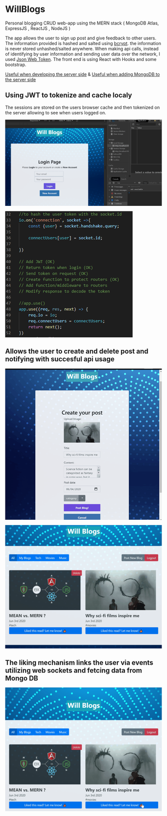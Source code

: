 # WillBlogs
Personal blogging CRUD web-app using the MERN stack ( MongoDB Atlas, ExpressJS , ReactJS , NodeJS ) 

The app allows the user to sign up post and give feedback to other users. The information provided is hashed and salted using [bcrypt](https://www.npmjs.com/package/bcrypt). the information is never stored unhashed/salted anywhere. When making api calls, instead of identifying by user information and sending user data over the network, I used [Json Web Token](https://jwt.io/). The front end is using React with Hooks and some bootstrap.

[Useful when developing the server side](https://developer.mozilla.org/en-US/docs/Learn/Server-side/Express_Nodejs/routes)
&
[Useful when adding MongoDB to the server side](https://developer.mozilla.org/en-US/docs/Learn/Server-side/Express_Nodejs/routes)

## Using JWT to tokenize and cache localy
The sessions are stored on the users browser cache and then tokenized on the server allowing to see when users logged on.

![](examples/session_blog.gif)


![](examples/socket.PNG)

## Allows the user to create and delete post and notifying with succesful api usage

![](examples/posting_blog.gif)

![](examples/deleteandlogout_blog.gif)

## The liking mechanism links the user via events utilizing web sockets and fetcing data from Mongo DB

![](examples/liking_blog.gif)

